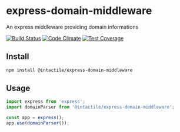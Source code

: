 # express-domain-middleware
An express middleware providing domain informations


[![Build Status](https://travis-ci.org/intactile/express-domain-middleware.svg?branch=master)](https://travis-ci.org/intactile/express-domain-middleware)
[![Code Climate](https://codeclimate.com/github/intactile/express-domain-middleware/badges/gpa.svg)](https://codeclimate.com/github/intactile/express-domain-middleware)
[![Test Coverage](https://codeclimate.com/github/intactile/express-domain-middleware/badges/coverage.svg)](https://codeclimate.com/github/intactile/express-domain-middleware/coverage)

## Install

```bash
npm install @intactile/express-domain-middleware
```

## Usage

```javascript
import express from 'express';
import domainParser from '@intactile/express-domain-middleware';

const app = express();
app.use(domainParser());
```

